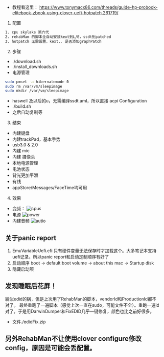 - 教程看这里：
https://www.tonymacx86.com/threads/guide-hp-probook-elitebook-zbook-using-clover-uefi-hotpatch.261719/

1. 配置
``` css
1. cpu skylake 第六代
2. rehabMan 的脚本全自动安装kext到L/E，ssdt到patched
3. hotpatch 无需设置，kext.. 是否添加graphPatch
```

2. 步骤
- ./download.sh
- ./install_downloads.sh
- 电源管理
``` bash
sudo pmset -a hibernatemode 0
sudo rm /var/vm/sleepimage
sudo mkdir /var/vm/sleepimage
```
- haswell 及以后的u，无需编译ssdt.aml，所以直接 acpi Configuration
- ./build.sh
- 之后自动复制等

3. 结束
- 内建键盘
- 内建trackPad，基本手势
- usb3.0 & 2.0
- 内建 mic
- 内建 摄像头
- 本地电源管理
- 电池状态
- 背光更加平滑
- 有线
- appStore/Messages/FaceTime均可用

4. 效果
- 变频：
![cpus](./img/cpus.png)
- 电源
![power](./img/power_1.png)
- 内建音频
![autio](./img/audio_1.png)

## 关于panic report
1. EmuVariableUefi.efi  只有硬件变量无法保存时才加载这个。大多笔记本支持uefi记录。所以panic report和启动定制顺序有好了
2. 启动顺序 boot -> default boot volume -> about this mac -> Startup disk
3. 隐藏启动项

## 发现睡眠后花屏！
貌似edid的锅，但是上次用了RehabMan的脚本，vendorId和ProductionId都不对了。
最终重跑了一遍脚本（感觉上次一直在sudo，可能文件不全）。重跑一遍id对了，于是用DarwinDumper和FixEDID几乎一键修复，颜色也比之前好很多。
- 文件./edidFix.zip

## 另外RehabMan不让使用clover configure修改config，原因是可能会丢配置。